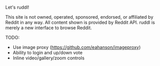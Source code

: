 Let's ruddl!

This site is not owned, operated, sponsored, endorsed, or affiliated by Reddit in any way.
All content shown is provided by Reddit API. ruddl is merely a new interface to browse Reddit.

TODO:
- Use image proxy (https://github.com/eahanson/imageproxy)
- Ability to login and up/down vote
- Inline video/gallery/zoom controls
